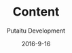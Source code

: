 ---
title: Content
description: 'The star of your website'
sections:
    -
        template: richTextSection
        includeGrandchildren: false
        text: "## Editing  \n\n### Location  \n\nThe Content nodes are located under the \"Content\" tab in the CMS. They are instances of [Schemas](/docs/schemas/) populated with input fields for authors to edit.\n\n### Fields  \n\nEach field can be a different [Schema](/docs/schemas/) as well, meaning for example a simple string of text, a number, a date, a dropdown menu, a list of other fields, or almost anything else one could imagine.\n\n### Tabs  \n\nContent nodes can have tabs at the top for dividing fields into subsets. The default tab, which will always be there is the \"meta\" tab, where information not directly related to content authoring is.\n\n### Saving  \n\nWhen an author edits and saves a Content node, they are registered as either the creating or the last updating user, depending on which is appropriate."
    -
        template: richTextSection
        includeGrandchildren: false
        text: "## Publishing\n\n### The settings dialog\n\nAs with everything in the left side pane of the HashBrown interface, every content node has a context menu, which is invoked with a right click. From here, you can click \"settings\" to reveal a dialog with a few configuration options.\n\n### Publishing setting\n\nOne of them is \"publishing\". If you have set up any [Connections](/docs/connections/), they will be selectable in this dialog with a switch. If one or more connections are switched on, the \"save\" button in the bottom of the Content editor will instead read \"save & publish\". This means that when an author clicks it, the edited Content node is then processed through each of the enabled [Connections](/docs/connections/). This process would most likely be sending the edited Content properties to a website where it will be displayed.\n\n### Unpublishing\n\nThe option to \"unpublish\" will also appear, meaning simply to remove the remote content that was previously published through the same [Connections](/docs/connections/).\n\n### Scheduling\n\nAll Content can be publishing and unpublished at a given time. Under the \"meta\" tab, you can edit both of these dates."
        theme: light
meta:
    id: 3a77505e70cb1b4c3dcaf559b36897a3ff1d604d
    parentId: 1d72ac4a3c7e348ef20717698eb87b82976bca36
    language: en
date: '2016-9-16'
author: 'Putaitu Development'
permalink: /docs/content/
layout: sectionPage
---